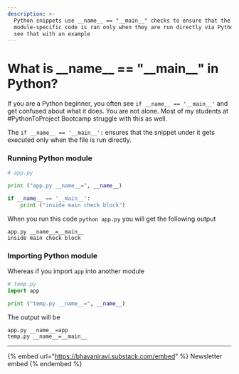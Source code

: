 ```yaml
---
description: >-
  Python snippets use __name__ == "__main__" checks to ensure that the
  module-specific code is ran only when they are run directly via Python. Let's
  see that with an example
---
```


# What is \_\_name\_\_ == "\_\_main\_\_" in Python?

If you are a Python beginner, you often see `if __name__ == '__main__'` and get confused about what it does. You are not alone. Most of my students at #PythonToProject Bootcamp struggle with this as well.

The `if __name__ == '__main__':` ensures that the snippet under it gets executed only when the file is run directly.

### Running Python module

```python
# app.py

print ("app.py __name__=", __name__)

if __name__ == '__main__':
    print ("inside main check block")
```

When you run this code `python app.py` you will get the following output

```
app.py __name__=__main__
inside main check block
```

### Importing Python module

Whereas if you import `app` into another module

```python
# temp.py
import app

print ("temp.py __name__=", __name__)
```

The output will be

```
app.py __name__=app
temp.py __name__=__main__
```

---

{% embed url="https://bhavaniravi.substack.com/embed" %}
Newsletter embed
{% endembed %}
